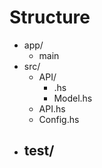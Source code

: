 # Structure

- app/
    - main
- src/
    - API/
        - <name>.hs
        - Model.hs
    - API.hs
    - Config.hs
- test/
    - 
